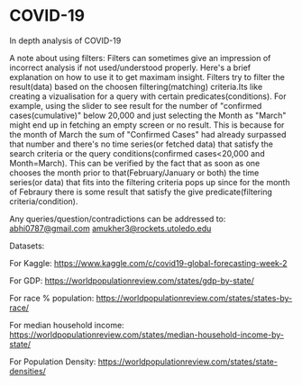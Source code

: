 # COVID-19
In depth analysis of COVID-19

A note about using filters: 
Filters can sometimes give an impression of incorrect analysis if not used/understood properly. Here's a brief explanation on how to use it to get maximam insight. 
Filters try to filter the result(data) based on the choosen filtering(matching) criteria.Its like creating a vizualisation for a query with certain predicates(conditions). For example, using the slider to see result for the number of "confirmed cases(cumulative)" below 20,000 and just selecting the Month as "March" might end up in fetching an empty screen or no result. This is because for the month of March the sum of "Confirmed Cases" had already surpassed that number and there's no time series(or fetched data) that satisfy the search criteria or the query conditions(confirmed cases<20,000 and Month=March). This can be verified by the fact that as soon as one chooses the month prior to that(February/January or both) the time series(or data) that fits into the filtering criteria pops up since for the month of Febraury there is some result that satisfy the give predicate(filtering criteria/condition).  

Any queries/question/contradictions can be addressed to: abhi0787@gmail.com
                                                         amukher3@rockets.utoledo.edu

Datasets: 

For Kaggle:
https://www.kaggle.com/c/covid19-global-forecasting-week-2 

For GDP:
https://worldpopulationreview.com/states/gdp-by-state/

For race % population: 
https://worldpopulationreview.com/states/states-by-race/

For median household income: 
https://worldpopulationreview.com/states/median-household-income-by-state/

For Population Density: 
https://worldpopulationreview.com/states/state-densities/

